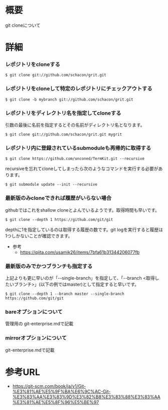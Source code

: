 # 概要
git cloneについて

# 詳細

### レポジトリをcloneする 
```
$ git clone git://github.com/schacon/grit.git
```

### レポジトリをcloneして特定のレポジトリにチェックアウトする
```
$ git clone -b mybranch git://github.com/schacon/grit.git
```

### レポジトリをディレクトリ名を指定してcloneする
引数の最後に名前を指定するとその名前がディレクトリ名となります。
```
$ git clone git://github.com/schacon/grit.git mygrit
```

### レポジトリ内に登録されているsubmoduleも再帰的に取得する
```
$ git clone https://github.com/unconed/TermKit.git --recursive
```

recursiveを忘れてcloneしてしまったら次のようなコマンドを実行する必要があります。
```
$ git submodule update --init --recursive
```

### 最新版のみcloneできれば履歴がいらない場合
githubではこれをshallow cloneとよんでいるようです。取得時間も早いです。
```
$ git clone --depth 1 https://github.com/git/git
```

depthに1を指定しているのは取得する履歴の数です。git logを実行すると履歴は1つしかないことが確認できます。

- 参考
  - https://qiita.com/usamik26/items/7bfa61b31344206077fb

### 最新版のみでかつブランチも指定する
上記よりも更に早いのが「--single-branch」を指定して、「--branch <取得したいブランチ>」(以下の例ではmaster)として指定すると早いです。
```
$ git clone --depth 1 --branch master --single-branch https://github.com/git/git
```

### bareオプションについて
管理用の
git-enterprise.mdで記載

### mirrorオプションについて
git-enterprise.mdで記載

# 参考URL
- https://git-scm.com/book/ja/v1/Git-%E3%81%AE%E5%9F%BA%E6%9C%AC-Git-%E3%83%AA%E3%83%9D%E3%82%B8%E3%83%88%E3%83%AA%E3%81%AE%E5%8F%96%E5%BE%97
